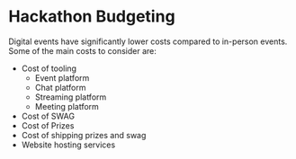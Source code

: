 # Hackathon Budgeting

Digital events have significantly lower costs compared to in-person events.  Some of the main costs to consider are: 

* Cost of tooling
  * Event platform 
  * Chat platform 
  * Streaming platform 
  * Meeting platform   
* Cost of SWAG 
* Cost of Prizes 
* Cost of shipping prizes and swag
* Website hosting services 



